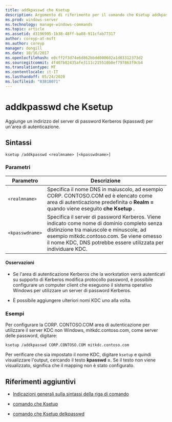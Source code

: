 ```yaml
---
title: addkpasswd che Ksetup
description: Argomento di riferimento per il comando che Ksetup addkpasswd, che aggiunge un indirizzo del server di password Kerberos (kpasswd) per un'area di autenticazione.
ms.prod: windows-server
ms.technology: manage-windows-commands
ms.topic: article
ms.assetid: d3196995-1b38-48ff-ba08-911cfab77317
author: coreyp-at-msft
ms.author: coreyp
manager: dongill
ms.date: 10/16/2017
ms.openlocfilehash: e0cff2f3d74e6d862bbdd000602a1d03312373d2
ms.sourcegitcommit: 4f407b82435afe3111c215510b0ef797863f9cb4
ms.translationtype: MT
ms.contentlocale: it-IT
ms.lasthandoff: 05/24/2020
ms.locfileid: "83818071"
---
```

# <a name="ksetup-addkpasswd"></a>addkpasswd che Ksetup

Aggiunge un indirizzo del server di password Kerberos (kpasswd) per un'area di autenticazione.

## <a name="syntax"></a>Sintassi

```
ksetup /addkpasswd <realmname> [<kpasswdname>]
```

### <a name="parameters"></a>Parametri

| Parametro | Descrizione |
| --------- | ----------- |
| `<realmname>` | Specifica il nome DNS in maiuscolo, ad esempio CORP. CONTOSO.COM ed è elencato come area di autenticazione predefinita o **Realm =** quando viene eseguito **che Ksetup** . |
| `<kpasswdname>` | Specifica il server di password Kerberos. Viene indicato come nome di dominio completo senza distinzione tra maiuscole e minuscole, ad esempio mitkdc.contoso.com. Se viene omesso il nome KDC, DNS potrebbe essere utilizzata per individuare KDC. |

#### <a name="remarks"></a>Osservazioni

- Se l'area di autenticazione Kerberos che la workstation verrà autenticati su supporto di Kerberos modifica protocollo password, è possibile configurare un computer client che eseguono il sistema operativo Windows per utilizzare un server di password Kerberos.

- È possibile aggiungere ulteriori nomi KDC uno alla volta.

### <a name="examples"></a>Esempi

Per configurare la CORP. CONTOSO.COM area di autenticazione per utilizzare il server KDC non Windows, mitkdc.contoso.com, come server delle password, digitare:

```
ksetup /addkpasswd CORP.CONTOSO.COM mitkdc.contoso.com
```

Per verificare che sia impostato il nome KDC, digitare `ksetup` e quindi visualizzare l'output, cercando il testo **kpasswd =**. Se il testo non viene visualizzato, significa che il mapping non è stato configurato.

## <a name="additional-references"></a>Riferimenti aggiuntivi

- [Indicazioni generali sulla sintassi della riga di comando](command-line-syntax-key.md)

- [comando che Ksetup](ksetup.md)

- [comando che Ksetup delkpasswd](ksetup-delkpasswd.md)
